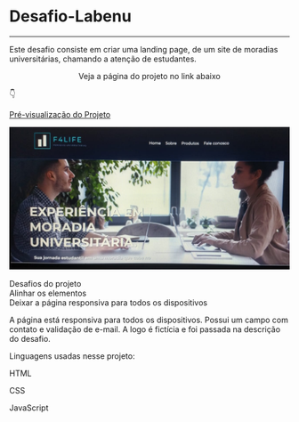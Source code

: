 # Desafio-Labenu
---
Este desafio consiste em criar uma landing page, de um site de moradias universitárias, chamando a atenção de estudantes.


<p align="center">Veja a página do projeto no link abaixo</p> 

👇
 
[Pré-visualização do Projeto](https://desafio-labenu.netlify.app/)

<div align="center"><img src="assets/img-readme.jpeg">

<p align="left">Desafios do projeto<br>
Alinhar os elementos<br>
Deixar a página responsiva para todos os dispositivos</p>

<p align="left">A página  está responsiva para todos os dispositivos. Possui um campo com contato e validação de e-mail. A logo é fictícia e foi passada na descrição do desafio.</p>

<p align="left">Linguagens usadas nesse projeto:</p>

<P align=left>HTML</P>
<P align=left>CSS</P>
<P align=left>JavaScript</P>



